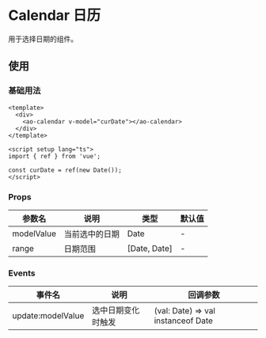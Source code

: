 # Calendar 日历

用于选择日期的组件。

## 使用

### 基础用法

<script setup lang="ts">
import { ref } from 'vue';

const curDate = ref(new Date());
</script>

<ao-calendar v-model="curDate"></ao-calendar>

```vue
<template>
  <div>
    <ao-calendar v-model="curDate"></ao-calendar>
  </div>
</template>

<script setup lang="ts">
import { ref } from 'vue';

const curDate = ref(new Date());
</script>
```

### Props

| 参数名 | 说明 | 类型 | 默认值 |
| --- | --- | --- | --- |
| modelValue | 当前选中的日期 | Date | - |
| range | 日期范围 | [Date, Date] | - |

### Events

| 事件名 | 说明 | 回调参数 |
| --- | --- | --- |
| update:modelValue | 选中日期变化时触发 | (val: Date) => val instanceof Date |